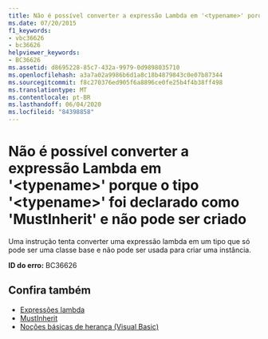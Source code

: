 ```yaml
---
title: Não é possível converter a expressão Lambda em '<typename>' porque o tipo '<typename>' foi declarado como 'MustInherit' e não pode ser criado
ms.date: 07/20/2015
f1_keywords:
- vbc36626
- bc36626
helpviewer_keywords:
- BC36626
ms.assetid: d8695228-85c7-432a-9979-0d9898035710
ms.openlocfilehash: a3a7a02a9986b6d1a8c18b4879843c0e07b87344
ms.sourcegitcommit: f8c270376ed905f6a8896ce0fe25b4f4b38ff498
ms.translationtype: MT
ms.contentlocale: pt-BR
ms.lasthandoff: 06/04/2020
ms.locfileid: "84398858"
---
```

# <a name="lambda-expression-cannot-be-converted-to-typename-because-type-typename-is-declared-mustinherit-and-cannot-be-created"></a>Não é possível converter a expressão Lambda em '\<typename>' porque o tipo '\<typename>' foi declarado como 'MustInherit' e não pode ser criado
Uma instrução tenta converter uma expressão lambda em um tipo que só pode ser uma classe base e não pode ser usada para criar uma instância.  
  
 **ID do erro:** BC36626  
  
## <a name="see-also"></a>Confira também

- [Expressões lambda](../programming-guide/language-features/procedures/lambda-expressions.md)
- [MustInherit](../language-reference/modifiers/mustinherit.md)
- [Noções básicas de herança (Visual Basic)](../programming-guide/language-features/objects-and-classes/inheritance-basics.md)
